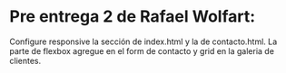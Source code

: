 # Pre entrega 2 de Rafael Wolfart:

Configure responsive la sección de index.html y la de contacto.html. La parte de flexbox agregue en el form de contacto y grid en la galeria de clientes.
